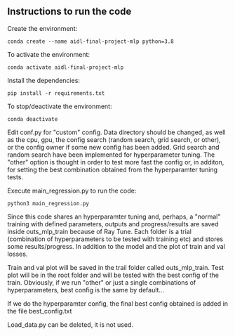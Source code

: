 ## Instructions to run the code

Create the environment:
```
conda create --name aidl-final-project-mlp python=3.8
```
To activate the environment:
```
conda activate aidl-final-project-mlp
```
Install the dependencies:
```
pip install -r requirements.txt
```

To stop/deactivate the environment:
```
conda deactivate
```

Edit conf.py for "custom" config.
Data directory should be changed, as well as the cpu, gpu, the config search (random search, grid search, or other), or the config owner if some new config has been added.
Grid search and random search have been implemented for hyperparameter tuning. The "other" option is thought in order to test more fast the config or, in additon, for setting the best combination obtained from the hyperparamter tuning tests.

Execute main_regression.py to run the code:
```
python3 main_regression.py
```

Since this code shares an hyperparamter tuning and, perhaps, a "normal" training with defined parameters, outputs and progress/results are saved inside outs_mlp_train because of Ray Tune. Each folder is a trial (combination of hyperparameters to be tested with training etc) and stores some results/progress. In addition to the model and the plot of train and val losses.

Train and val plot will be saved in the trail folder called outs_mlp_train.
Test plot will be in the root folder and will be tested with the best config of the train. Obviously, if we run "other" or just a single combinations of hyperparameters, best config is the same by default...

If we do the hyperparamter config, the final best config obtained is added in the file best_config.txt

Load_data.py can be deleted, it is not used.
